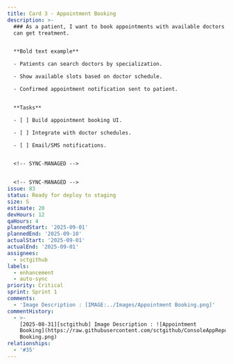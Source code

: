 ```yaml
---
title: Card 3 - Appointment Booking
description: >-
  ### As a patient, I want to book appointments with available doctors so that I
  can get treatment.


  **Bold text example**    

  - Patients can search doctors by specialization.

  - Show available slots based on doctor schedule.

  - Confirmed appointment notification sent to patient.


  **Tasks**

  - [ ] Build appointment booking UI.

  - [ ] Integrate with doctor schedules.

  - [ ] Email/SMS notifications.


  <!-- SYNC-MANAGED -->


  <!-- SYNC-MANAGED -->
issue: 83
status: Ready for deploy to staging
size: S
estimate: 20
devHours: 12
qaHours: 4
plannedStart: '2025-09-01'
plannedEnd: '2025-09-10'
actualStart: '2025-09-01'
actualEnd: '2025-09-01'
assignees:
  - sctgithub
labels:
  - enhancement
  - auto-sync
priority: Critical
sprint: Sprint 1
comments:
  - 'Image Description : [IMAGE:../Images/Appointment Booking.png]'
commentHistory:
  - >-
    [2025-08-31][sctgithub] Image Description : ![Appointment
    Booking](https://raw.githubusercontent.com/sctgithub/ConsoleAppRepo/main/images/uploads/1756660914140-Appointment
    Booking.png)
relationships:
  - '#35'
---
```


